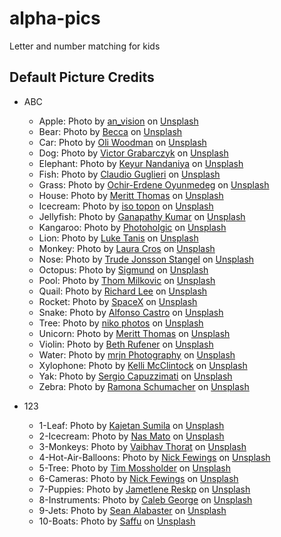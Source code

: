 # alpha-pics
Letter and number matching for kids

## Default Picture Credits

- ABC
  - Apple: Photo by <a href="https://unsplash.com/@anvision?utm_source=unsplash&utm_medium=referral&utm_content=creditCopyText">an_vision</a> on <a href="https://unsplash.com/s/photos/apple?utm_source=unsplash&utm_medium=referral&utm_content=creditCopyText">Unsplash</a>
  - Bear: Photo by <a href="https://unsplash.com/@binkabonka?utm_source=unsplash&utm_medium=referral&utm_content=creditCopyText">Becca</a> on <a href="https://unsplash.com/s/photos/bear?utm_source=unsplash&utm_medium=referral&utm_content=creditCopyText">Unsplash</a>
  - Car: Photo by <a href="https://unsplash.com/@braintax?utm_source=unsplash&utm_medium=referral&utm_content=creditCopyText">Oli Woodman</a> on <a href="https://unsplash.com/s/photos/car?utm_source=unsplash&utm_medium=referral&utm_content=creditCopyText">Unsplash</a>
  - Dog: Photo by <a href="https://unsplash.com/@qrupt?utm_source=unsplash&utm_medium=referral&utm_content=creditCopyText">Victor Grabarczyk</a> on <a href="https://unsplash.com/s/photos/dog?utm_source=unsplash&utm_medium=referral&utm_content=creditCopyText">Unsplash</a>
  - Elephant: Photo by <a href="https://unsplash.com/@keyursphotography?utm_source=unsplash&utm_medium=referral&utm_content=creditCopyText">Keyur Nandaniya</a> on <a href="https://unsplash.com/s/photos/elephant?utm_source=unsplash&utm_medium=referral&utm_content=creditCopyText">Unsplash</a>
  - Fish: Photo by <a href="https://unsplash.com/@claudioguglieri?utm_source=unsplash&utm_medium=referral&utm_content=creditCopyText">Claudio Guglieri</a> on <a href="https://unsplash.com/s/photos/fish?utm_source=unsplash&utm_medium=referral&utm_content=creditCopyText">Unsplash</a>
  - Grass: Photo by <a href="https://unsplash.com/@chiklad?utm_source=unsplash&utm_medium=referral&utm_content=creditCopyText">Ochir-Erdene Oyunmedeg</a> on <a href="https://unsplash.com/s/photos/grass?utm_source=unsplash&utm_medium=referral&utm_content=creditCopyText">Unsplash</a>
  - House: Photo by <a href="https://unsplash.com/@merittthomas?utm_source=unsplash&utm_medium=referral&utm_content=creditCopyText">Meritt Thomas</a> on <a href="https://unsplash.com/s/photos/house?utm_source=unsplash&utm_medium=referral&utm_content=creditCopyText">Unsplash</a>
  - Icecream: Photo by <a href="https://unsplash.com/@isotopon?utm_source=unsplash&utm_medium=referral&utm_content=creditCopyText">iso topon</a> on <a href="https://unsplash.com/s/photos/icecream?utm_source=unsplash&utm_medium=referral&utm_content=creditCopyText">Unsplash</a>
  - Jellyfish: Photo by <a href="https://unsplash.com/@gkumar2175?utm_source=unsplash&utm_medium=referral&utm_content=creditCopyText">Ganapathy Kumar</a> on <a href="https://unsplash.com/s/photos/jellyfish?utm_source=unsplash&utm_medium=referral&utm_content=creditCopyText">Unsplash</a>
  - Kangaroo: Photo by <a href="https://unsplash.com/@photoholgic?utm_source=unsplash&utm_medium=referral&utm_content=creditCopyText">Photoholgic</a> on <a href="https://unsplash.com/s/photos/kangaroo?utm_source=unsplash&utm_medium=referral&utm_content=creditCopyText">Unsplash</a>
  - Lion: Photo by <a href="https://unsplash.com/@saluken?utm_source=unsplash&utm_medium=referral&utm_content=creditCopyText">Luke Tanis</a> on <a href="https://unsplash.com/s/photos/lion?utm_source=unsplash&utm_medium=referral&utm_content=creditCopyText">Unsplash</a>
  - Monkey: Photo by <a href="https://unsplash.com/@locreaphoto?utm_source=unsplash&utm_medium=referral&utm_content=creditCopyText">Laura Cros</a> on <a href="https://unsplash.com/s/photos/monkey?utm_source=unsplash&utm_medium=referral&utm_content=creditCopyText">Unsplash</a>
  - Nose: Photo by <a href="https://unsplash.com/@trude_jonsson_stangel?utm_source=unsplash&utm_medium=referral&utm_content=creditCopyText">Trude Jonsson Stangel</a> on <a href="https://unsplash.com/s/photos/nose?utm_source=unsplash&utm_medium=referral&utm_content=creditCopyText">Unsplash</a>
  - Octopus: Photo by <a href="https://unsplash.com/@sigmund?utm_source=unsplash&utm_medium=referral&utm_content=creditCopyText">Sigmund</a> on <a href="https://unsplash.com/s/photos/octopus?utm_source=unsplash&utm_medium=referral&utm_content=creditCopyText">Unsplash</a>
  - Pool: Photo by <a href="https://unsplash.com/@thommilkovic?utm_source=unsplash&utm_medium=referral&utm_content=creditCopyText">Thom Milkovic</a> on <a href="https://unsplash.com/s/photos/pool?utm_source=unsplash&utm_medium=referral&utm_content=creditCopyText">Unsplash</a>
  - Quail: Photo by <a href="https://unsplash.com/@brock222?utm_source=unsplash&utm_medium=referral&utm_content=creditCopyText">Richard Lee</a> on <a href="https://unsplash.com/s/photos/quail?utm_source=unsplash&utm_medium=referral&utm_content=creditCopyText">Unsplash</a>
  - Rocket: Photo by <a href="https://unsplash.com/@spacex?utm_source=unsplash&utm_medium=referral&utm_content=creditCopyText">SpaceX</a> on <a href="https://unsplash.com/s/photos/rocket?utm_source=unsplash&utm_medium=referral&utm_content=creditCopyText">Unsplash</a>
  - Snake: Photo by <a href="https://unsplash.com/@acastrophotocr?utm_source=unsplash&utm_medium=referral&utm_content=creditCopyText">Alfonso Castro</a> on <a href="https://unsplash.com/s/photos/snake?utm_source=unsplash&utm_medium=referral&utm_content=creditCopyText">Unsplash</a>
  - Tree: Photo by <a href="https://unsplash.com/@niko_photos?utm_source=unsplash&utm_medium=referral&utm_content=creditCopyText">niko photos</a> on <a href="https://unsplash.com/s/photos/tree?utm_source=unsplash&utm_medium=referral&utm_content=creditCopyText">Unsplash</a>
  - Unicorn: Photo by <a href="https://unsplash.com/@merittthomas?utm_source=unsplash&utm_medium=referral&utm_content=creditCopyText">Meritt Thomas</a> on <a href="https://unsplash.com/s/photos/unicorn?utm_source=unsplash&utm_medium=referral&utm_content=creditCopyText">Unsplash</a>
  - Violin: Photo by <a href="https://unsplash.com/@creatifolio?utm_source=unsplash&utm_medium=referral&utm_content=creditCopyText">Beth Rufener</a> on <a href="https://unsplash.com/s/photos/violin?utm_source=unsplash&utm_medium=referral&utm_content=creditCopyText">Unsplash</a>
  - Water: Photo by <a href="https://unsplash.com/@_mrjn_esf?utm_source=unsplash&utm_medium=referral&utm_content=creditCopyText">mrjn Photography</a> on <a href="https://unsplash.com/s/photos/water?utm_source=unsplash&utm_medium=referral&utm_content=creditCopyText">Unsplash</a>
  - Xylophone: Photo by <a href="https://unsplash.com/@kelli_mcclintock?utm_source=unsplash&utm_medium=referral&utm_content=creditCopyText">Kelli McClintock</a> on <a href="https://unsplash.com/s/photos/xylophone?utm_source=unsplash&utm_medium=referral&utm_content=creditCopyText">Unsplash</a>
  - Yak: Photo by <a href="https://unsplash.com/@sergio_capuzzimati?utm_source=unsplash&utm_medium=referral&utm_content=creditCopyText">Sergio Capuzzimati</a> on <a href="https://unsplash.com/s/photos/yak?utm_source=unsplash&utm_medium=referral&utm_content=creditCopyText">Unsplash</a>
  - Zebra: Photo by <a href="https://unsplash.com/@ramona_89?utm_source=unsplash&utm_medium=referral&utm_content=creditCopyText">Ramona Schumacher</a> on <a href="https://unsplash.com/s/photos/zebra?utm_source=unsplash&utm_medium=referral&utm_content=creditCopyText">Unsplash</a>
  
- 123
  - 1-Leaf: Photo by <a href="https://unsplash.com/@kaedu?utm_source=unsplash&utm_medium=referral&utm_content=creditCopyText">Kajetan Sumila</a> on <a href="https://unsplash.com/s/photos/one?utm_source=unsplash&utm_medium=referral&utm_content=creditCopyText">Unsplash</a>
  - 2-Icecream: Photo by <a href="https://unsplash.com/@nassimo?utm_source=unsplash&utm_medium=referral&utm_content=creditCopyText">Nas Mato</a> on <a href="https://unsplash.com/s/photos/icecream?utm_source=unsplash&utm_medium=referral&utm_content=creditCopyText">Unsplash</a>
  - 3-Monkeys: Photo by <a href="https://unsplash.com/@vaibhavthorat1?utm_source=unsplash&utm_medium=referral&utm_content=creditCopyText">Vaibhav Thorat</a> on <a href="https://unsplash.com/s/photos/monkey?utm_source=unsplash&utm_medium=referral&utm_content=creditCopyText">Unsplash</a>
  - 4-Hot-Air-Balloons: Photo by <a href="https://unsplash.com/@jannerboy62?utm_source=unsplash&utm_medium=referral&utm_content=creditCopyText">Nick Fewings</a> on <a href="https://unsplash.com/s/photos/four?utm_source=unsplash&utm_medium=referral&utm_content=creditCopyText">Unsplash</a>
  - 5-Tree: Photo by <a href="https://unsplash.com/@timmossholder?utm_source=unsplash&utm_medium=referral&utm_content=creditCopyText">Tim Mossholder</a> on <a href="https://unsplash.com/s/photos/five-tree?utm_source=unsplash&utm_medium=referral&utm_content=creditCopyText">Unsplash</a>
  - 6-Cameras: Photo by <a href="https://unsplash.com/@jannerboy62?utm_source=unsplash&utm_medium=referral&utm_content=creditCopyText">Nick Fewings</a> on <a href="https://unsplash.com/s/photos/six?utm_source=unsplash&utm_medium=referral&utm_content=creditCopyText">Unsplash</a>
  - 7-Puppies: Photo by <a href="https://unsplash.com/@reskp?utm_source=unsplash&utm_medium=referral&utm_content=creditCopyText">Jametlene Reskp</a> on <a href="https://unsplash.com/s/photos/seven?utm_source=unsplash&utm_medium=referral&utm_content=creditCopyText">Unsplash</a>
  - 8-Instruments: Photo by <a href="https://unsplash.com/@seemoris?utm_source=unsplash&utm_medium=referral&utm_content=creditCopyText">Caleb George</a> on <a href="https://unsplash.com/s/photos/band?utm_source=unsplash&utm_medium=referral&utm_content=creditCopyText">Unsplash</a>
  - 9-Jets: Photo by <a href="https://unsplash.com/@seanalf?utm_source=unsplash&utm_medium=referral&utm_content=creditCopyText">Sean Alabaster</a> on <a href="https://unsplash.com/s/photos/nine?utm_source=unsplash&utm_medium=referral&utm_content=creditCopyText">Unsplash</a>
  - 10-Boats: Photo by <a href="https://unsplash.com/@saffu?utm_source=unsplash&utm_medium=referral&utm_content=creditCopyText">Saffu</a> on <a href="https://unsplash.com/s/photos/ten?utm_source=unsplash&utm_medium=referral&utm_content=creditCopyText">Unsplash</a>
  
